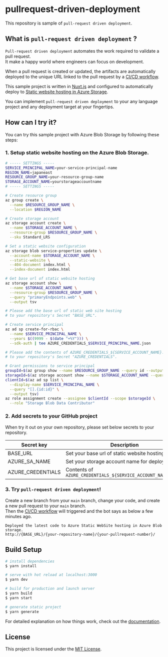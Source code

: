 # pullrequest-driven-deployment

This repository is sample of `pull-request driven deployment`.

## What is `pull-request driven deployment` ?

`Pull-request driven deployment` automates the work required to validate a pull request.  
It make a happy world where engineers can focus on development.

When a pull request is created or updated, the artifacts are automatically deployed to the unique URL linked to the pull request by a [CI/CD workflow](.github/workflows/cicd.yml).

This sample project is written in [Nuxt.js](https://nuxtjs.org/) and configured to automatically deploy to [Static website hosting in Azure Storage](https://learn.microsoft.com/en-us/azure/storage/blobs/storage-blob-static-website).

You can implement `pull-request driven deployment` to your any language project and any deployment target at your fingertips.

## How can I try it?

You can try this sample project with Azure Blob Storage by following these steps:

### 1. Setup static website hosting on the Azure Blob Storage.

```bash
# ----- SETTINGS -----
SERVICE_PRINCIPAL_NAME=your-service-principal-name
REGION_NAME=japaneast
RESOURCE_GROUP_NAME=your-resource-group-name
STORAGE_ACCOUNT_NAME=yourstorageaccountname
# ----- SETTINGS -----

# Create resource group
az group create \
  --name $RESOURCE_GROUP_NAME \
  --location $REGION_NAME

# Create storage account
az storage account create \
  --name $STORAGE_ACCOUNT_NAME \
  --resource-group $RESOURCE_GROUP_NAME \
  --sku Standard_LRS

# Set a static website configuration
az storage blob service-properties update \
  --account-name $STORAGE_ACCOUNT_NAME \
  --static-website \
  --404-document index.html \
  --index-document index.html

# Get base url of static website hosting
az storage account show \
  --name $STORAGE_ACCOUNT_NAME \
  --resource-group $RESOURCE_GROUP_NAME \
  --query "primaryEndpoints.web" \
  --output tsv

# Please add the base url of static web site hosting
# to your repository's Secret "BASE_URL".

# Create service principal
az ad sp create-for-rbac \
  --name $SERVICE_PRINCIPAL_NAME \
  --years $((9999 - $(date "+%Y"))) \
  --sdk-auth | tee AZURE_CREDENTIALS_$SERVICE_PRINCIPAL_NAME.json

# Please add the contents of AZURE_CREDENTIALS_${SERVICE_ACCOUNT_NAME}.json
# to your repository's Secret "AZURE_CREDENTIALS".

# Grant permissions to service principal
groupId=$(az group show --name $RESOURCE_GROUP_NAME --query id --output tsv)
storageId=$(az storage account show --name $STORAGE_ACCOUNT_NAME --query id --output tsv)
clientId=$(az ad sp list \
  --display-name $SERVICE_PRINCIPAL_NAME \
  --query "[].{id:id}" \
  --output tsv)
az role assignment create --assignee $clientId --scope $storageId \
  --role "Storage Blob Data Contributor"
```

### 2. Add secrets to your GitHub project

When try it out on your own repository, please set below secrets to your repository.

| Secret key        | Description                                                  |
| ----------------- | ------------------------------------------------------------ |
| BASE_URL          | Set your base url of static website hosting.                 |
| AZURE_SA_NAME     | Set your storage account name for deployment.                |
| AZURE_CREDENTIALS | Contents of `AZURE_CREDENTIALS_${SERVICE_ACCOUNT_NAME}.json` |

### 3. Try `pull-request driven deployment`!

Create a new branch from your `main` branch, change your code, and create a new pull request to your `main` branch.  
Then the [CI/CD workflow](.github/workflows/cicd.yml) will triggered and the bot says as below a few minutes ago.

```
Deployed the latest code to Azure Static WebSite hosting in Azure Blob storage.
http://{BASE_URL}/{your-repository-name}/{your-pullrequest-number}/
```

## Build Setup

```bash
# install dependencies
$ yarn install

# serve with hot reload at localhost:3000
$ yarn dev

# build for production and launch server
$ yarn build
$ yarn start

# generate static project
$ yarn generate
```

For detailed explanation on how things work, check out the [documentation](https://nuxtjs.org).

## License

This project is licensed under the [MIT License](./LICENSE).
